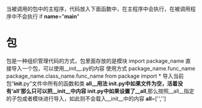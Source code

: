 当被调用的包中的主程序，代码放入下面函数中，在主程序中会执行，在被调用程序中不会执行
    if __name__="__main__"
 # 包
 包是一种组织管理代码的方式，包里面存放的是模块
 import package_name
     直接导入一个包，可以使用__init__.py的内容
     使用方式
     package_name.func_name
     package_name.class_name.func_name
from package import *
    导入当前包“__init__.py”文件中所有的函数和类
__all__用法
__init__.py中如果文件为空，活着没有‘__all__’那么只可以把__init__中内容
__init__.py中如果设置了__all__,那么按照__all__指定的子包或者模块进行导入，如此则不会载入__init__中的内容
__all__=['','']